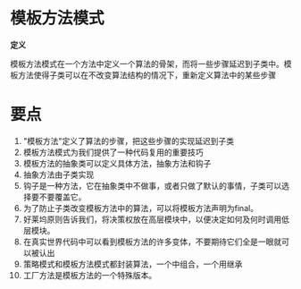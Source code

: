 # 模板方法模式

**定义**

模板方法模式在一个方法中定义一个算法的骨架，而将一些步骤延迟到子类中。模板方法使得子类可以在不改变算法结构的情况下，重新定义算法中的某些步骤

# 要点

1. "模板方法"定义了算法的步骤，把这些步骤的实现延迟到子类
2. 模板方法模式为我们提供了一种代码复用的重要技巧
3. 模板方法的抽象类可以定义具体方法，抽象方法和钩子
4. 抽象方法由子类实现
5. 钩子是一种方法，它在抽象类中不做事，或者只做了默认的事情，子类可以选择要不要覆盖它。
6. 为了防止子类改变模板方法中的算法，可以将模板方法声明为final。
7. 好莱坞原则告诉我们，将决策权放在高层模块中，以便决定如何及何时调用低层模块。
8. 在真实世界代码中可以看到模板方法的许多变体，不要期待它们全是一眼就可以被认出
9. 策略模式和模板方法模式都封装算法，一个中组合，一个用继承
10. 工厂方法是模板方法的一个特殊版本。